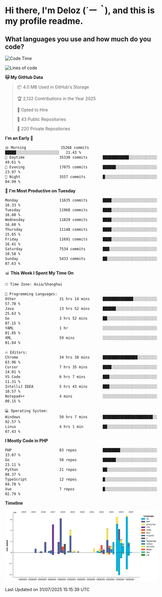 # **Hi there, I'm Deloz (*´ー｀*), and this is my profile readme.**

## **What languages you use and how much do you code?**

<!--START_SECTION:waka-->
![Code Time](http://img.shields.io/badge/Code%20Time-7%2C011%20hrs%205%20mins-blue)

![Lines of code](https://img.shields.io/badge/From%20Hello%20World%20I%27ve%20Written-59.7%20million%20lines%20of%20code-blue)

**🐱 My GitHub Data** 

> 📦 4.0 MB Used in GitHub's Storage 
 > 
> 🏆 2,132 Contributions in the Year 2025
 > 
> 💼 Opted to Hire
 > 
> 📜 43 Public Repositories 
 > 
> 🔑 220 Private Repositories 
 > 
**I'm an Early 🐤** 

```text
🌞 Morning                15268 commits       █████░░░░░░░░░░░░░░░░░░░░   21.43 % 
🌆 Daytime                35338 commits       ████████████░░░░░░░░░░░░░   49.61 % 
🌃 Evening                17075 commits       ██████░░░░░░░░░░░░░░░░░░░   23.97 % 
🌙 Night                  3557 commits        █░░░░░░░░░░░░░░░░░░░░░░░░   04.99 % 
```
📅 **I'm Most Productive on Tuesday** 

```text
Monday                   11635 commits       ████░░░░░░░░░░░░░░░░░░░░░   16.33 % 
Tuesday                  11968 commits       ████░░░░░░░░░░░░░░░░░░░░░   16.80 % 
Wednesday                11829 commits       ████░░░░░░░░░░░░░░░░░░░░░   16.60 % 
Thursday                 11148 commits       ████░░░░░░░░░░░░░░░░░░░░░   15.65 % 
Friday                   11691 commits       ████░░░░░░░░░░░░░░░░░░░░░   16.41 % 
Saturday                 7534 commits        ███░░░░░░░░░░░░░░░░░░░░░░   10.58 % 
Sunday                   5433 commits        ██░░░░░░░░░░░░░░░░░░░░░░░   07.63 % 
```


📊 **This Week I Spent My Time On** 

```text
🕑︎ Time Zone: Asia/Shanghai

💬 Programming Languages: 
Other                    31 hrs 14 mins      ██████████████░░░░░░░░░░░   57.70 % 
Java                     13 hrs 52 mins      ██████░░░░░░░░░░░░░░░░░░░   25.63 % 
Go                       3 hrs 52 mins       ██░░░░░░░░░░░░░░░░░░░░░░░   07.15 % 
YAML                     1 hr                ░░░░░░░░░░░░░░░░░░░░░░░░░   01.85 % 
XML                      59 mins             ░░░░░░░░░░░░░░░░░░░░░░░░░   01.84 % 

🔥 Editors: 
Chrome                   34 hrs 38 mins      ████████████████░░░░░░░░░   63.96 % 
Cursor                   7 hrs 35 mins       ████░░░░░░░░░░░░░░░░░░░░░   14.01 % 
VS Code                  6 hrs 7 mins        ███░░░░░░░░░░░░░░░░░░░░░░   11.31 % 
IntelliJ IDEA            5 hrs 43 mins       ███░░░░░░░░░░░░░░░░░░░░░░   10.57 % 
Notepad++                4 mins              ░░░░░░░░░░░░░░░░░░░░░░░░░   00.15 % 

💻 Operating System: 
Windows                  50 hrs 7 mins       ███████████████████████░░   92.57 % 
Linux                    4 hrs 1 min         ██░░░░░░░░░░░░░░░░░░░░░░░   07.43 % 
```

**I Mostly Code in PHP** 

```text
PHP                      83 repos            ████████░░░░░░░░░░░░░░░░░   33.07 % 
Go                       58 repos            ██████░░░░░░░░░░░░░░░░░░░   23.11 % 
Python                   21 repos            ██░░░░░░░░░░░░░░░░░░░░░░░   08.37 % 
TypeScript               12 repos            █░░░░░░░░░░░░░░░░░░░░░░░░   04.78 % 
Vue                      7 repos             █░░░░░░░░░░░░░░░░░░░░░░░░   02.79 % 
```



**Timeline**

![Lines of Code chart](https://raw.githubusercontent.com/deloz/deloz/main/assets/bar_graph.png)


 Last Updated on 31/07/2025 15:15:39 UTC
<!--END_SECTION:waka-->
